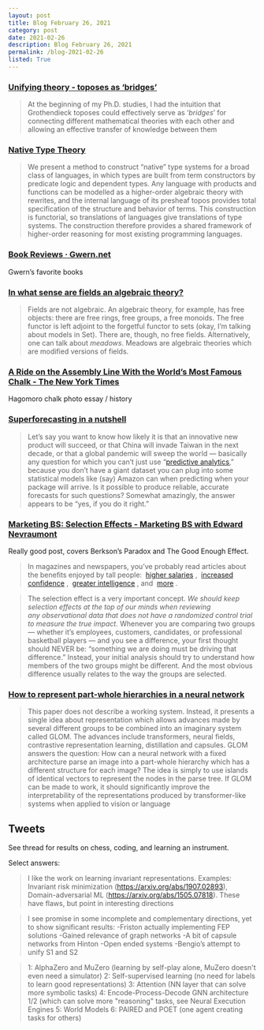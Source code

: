 ```yaml
---
layout: post
title: Blog February 26, 2021
category: post
date: 2021-02-26
description: Blog February 26, 2021
permalink: /blog-2021-02-26
listed: True
---
```


### [Unifying theory - toposes as ‘bridges’](https://www.oliviacaramello.com/Unification/ToposesBridges.html)

> At the beginning of my Ph.D. studies, I had the intuition that Grothendieck toposes could effectively serve as ‘*bridges*’ for connecting different mathematical theories with each other and allowing an effective transfer of knowledge between them

### [Native Type Theory](https://golem.ph.utexas.edu/category/2021/02/native_type_theory.html)

> We present a method to construct “native” type systems for a broad class of languages, in which types are built from term constructors by predicate logic and dependent types. Any language with products and functions can be modelled as a higher-order algebraic theory with rewrites, and the internal language of its presheaf topos provides total specification of the structure and behavior of terms. This construction is functorial, so translations of languages give translations of type systems. The construction therefore provides a shared framework of higher-order reasoning for most existing programming languages.

### [Book Reviews · Gwern.net](https://www.gwern.net/Book-reviews#)

Gwern’s favorite books

### [In what sense are fields an algebraic theory?](https://mathoverflow.net/questions/3003/in-what-sense-are-fields-an-algebraic-theory)

> Fields are not algebraic. An algebraic theory, for example, has free objects: there are free rings, free groups, a free monoids. The free functor is left adjoint to the forgetful functor to sets (okay, I’m talking about models in Set). There are, though, no free fields.
> Alternatively, one can talk about *meadows*. Meadows are algebraic theories which are modified versions of fields.

### [A Ride on the Assembly Line With the World’s Most Famous Chalk - The New York Times](https://www.nytimes.com/2020/11/17/world/asia/hagoromo-chalk.html)

Hagomoro chalk photo essay / history

### [Superforecasting in a nutshell](http://lukemuehlhauser.com/superforecasting-in-a-nutshell/)

> Let’s say you want to know how likely it is that an innovative new product will succeed, or that China will invade Taiwan in the next decade, or that a global pandemic will sweep the world — basically any question for which you can’t just use “[predictive analytics](https://en.wikipedia.org/wiki/Predictive_analytics),” because you don’t have a giant dataset you can plug into some statistical models like (say) Amazon can when predicting when your package will arrive.
> Is it possible to produce reliable, accurate forecasts for such questions?
> Somewhat amazingly, the answer appears to be “yes, if you do it right.”

### [Marketing BS: Selection Effects - Marketing BS with Edward Nevraumont](https://marketingbs.substack.com/p/marketing-bs-selection-effects-88c)

Really good post, covers Berkson’s Paradox and The Good Enough Effect.

> In magazines and newspapers, you’ve probably read articles about the benefits enjoyed by tall people:  [higher salaries](https://www.theatlantic.com/business/archive/2015/05/the-financial-perks-of-being-tall/393518/) ,  [increased confidence](https://www.theladders.com/career-advice/survey-the-taller-you-are-the-more-confident-you-feel-at-work) ,  [greater intelligence](https://link.springer.com/article/10.1007/s10519-014-9644-z) , and  [more](https://www.huffingtonpost.ca/entry/tall-people-health-benefits_n_578e34cae4b0a0ae97c361c8?guccounter=1&guce_referrer=aHR0cHM6Ly93d3cuZ29vZ2xlLmNvbS8&guce_referrer_sig=AQAAAGAykSRdJWJcbpCoVk20xgM0iONeupYf6f5z2TVrlmS51DVPOApyNrnS06zI5CAdj_jG-D0WtclsTK2qLzzGBYdl2_bv8OOri7nTUKJU_wlO9r8gq0MNA9vCF1fBM0s4A6Xa40RBvI2IZou5l2NsNbRghaK9ThTMOt1I0B8DSj6_) .

> The selection effect is a very important concept. *We should keep selection effects at the top of our minds when reviewing any observational data that does not have a randomized control trial to measure the true impact.*
> Whenever you are comparing two groups — whether it’s employees, customers, candidates, or professional basketball players — and you see a difference, your first thought should NEVER be: “something we are doing must be driving that difference.” Instead, your initial analysis should try to understand how members of the two groups might be different. And the most obvious difference usually relates to the way the groups are selected. 

### [How to represent part-whole hierarchies in a neural network](https://arxiv.org/abs/2102.12627)

> This paper does not describe a working system. Instead, it presents a single idea about representation which allows advances made by several different groups to be combined into an imaginary system called GLOM. The advances include transformers, neural fields, contrastive representation learning, distillation and capsules. GLOM answers the question: How can a neural network with a fixed architecture parse an image into a part-whole hierarchy which has a different structure for each image? The idea is simply to use islands of identical vectors to represent the nodes in the parse tree. If GLOM can be made to work, it should significantly improve the interpretability of the representations produced by transformer-like systems when applied to vision or language

## Tweets

<Tweet tweetLink="https://twitter.com/neurocy/status/1365150302182195206" />
<Tweet tweetLink="https://twitter.com/mckaywrigley/status/1364972080513515520" />
<Tweet tweetLink="https://twitter.com/RyanHaecker/status/1364287711302008836" />
<Tweet tweetLink="https://twitter.com/slava_pestov/status/1364388134558044168" />
<Tweet tweetLink="https://twitter.com/RichardHanania/status/1363212632098934785" />
<Tweet tweetLink="https://twitter.com/lisatomic5/status/1363985607282683906" />
<Tweet tweetLink="https://twitter.com/dzackgarza/status/1363356759897886720" />
<Tweet tweetLink="https://twitter.com/emollick/status/1363298279673520130" />

See thread for results on chess, coding, and learning an instrument.

<Tweet tweetLink="https://twitter.com/BowToChris/status/1362883050049204226" />
<Tweet tweetLink="https://twitter.com/geoffreylitt/status/1362779200143446018" />
<Tweet tweetLink="https://twitter.com/geoffreylitt/status/1355255162626068482" />
<Tweet tweetLink="https://twitter.com/chr1sa/status/1362494316237574145" />
<Tweet tweetLink="https://twitter.com/wrathofgnon/status/1362275378065154048" />
<Tweet tweetLink="https://twitter.com/plant99_/status/1362042227850059776" />
<Tweet tweetLink="https://twitter.com/bgavran3/status/1364569758931292160" />
<Tweet tweetLink="https://twitter.com/bgavran3/status/1364644337968103428" />
<Tweet tweetLink="https://twitter.com/nickcammarata/status/1356386906737618945" />
<Tweet tweetLink="https://twitter.com/MelMitchell1/status/1362491106001227777" />

Select answers:

> I like the work on learning invariant representations. Examples: Invariant risk minimization (https://arxiv.org/abs/1907.02893), Domain-adversarial ML (https://arxiv.org/abs/1505.07818). These have flaws, but point in interesting directions

> I see promise in some incomplete and complementary directions, yet to show significant results:
> -Friston actually implementing FEP solutions
> -Gained relevance of graph networks
> -A bit of capsule networks from Hinton
> -Open ended systems
> -Bengio’s attempt to unify S1 and S2

> 1: AlphaZero and MuZero (learning by self-play alone, MuZero doesn't even need a simulator)
> 2: Self-supervised learning (no need for labels to learn good representations)
> 3: Attention (NN layer that can solve more symbolic tasks)
> 4: Encode-Process-Decode GNN architecture 1/2
> (which can solve more "reasoning" tasks, see Neural Execution Engines
> 5: World Models
> 6: PAIRED and POET (one agent creating tasks for others)
